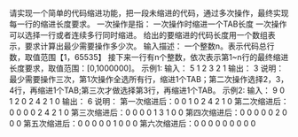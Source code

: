 请实现一个简单的代码缩进功能，把一段未缩进的代码，通过多次操作，最终实现每一行的缩进长度要求。
一次操作是指：
一次操作时缩进一个TAB长度
一次操作可以选择一行或者连续多行同时缩进。
给出的要缩进的代码长度用一个数组表示，要求计算出最少需要操作多少次。
输入描述：
一个整数n。表示代码总行数，取值范围【1，65535】
接下来一行有n个整数，依次表示第1~n行的最终缩进长度要求，取值范围：[0,1000000]。
示例1:
输入：
5
1 2 3 2 1
输出：
3
说明：最少需要操作三次，第1次操作全选所有行，缩进1个TAB；第二次操作选择2，3，4行，再缩进1个TAB;第三次才做选择第3行，再缩进1个TAB。
示例2:
输入：
9
0 1 2 0 2 4 2 1 0
输出：
6
说明：
第一次缩进后：0 0 1 0 2 4 2 1 0
第二次缩进后：0 0 0 0 2 4 2 1 0
第三次缩进后：0 0 0 0 1 3 1 0 0
第四次缩进后：0 0 0 0 0 2 0 0 0
第五次缩进后：0 0 0 0 0 1 0 0 0
第六次缩进后：0 0 0 0 0 0 0 0 0